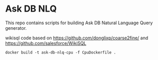 # Ask DB NLQ

This repo contains scripts for building Ask DB Natural Language Query generator.

wikisql code based on https://github.com/donglixp/coarse2fine/ and https://github.com/salesforce/WikiSQL

```
docker build -t ask-db-nlq-cpu -f CpuDockerfile .
```

